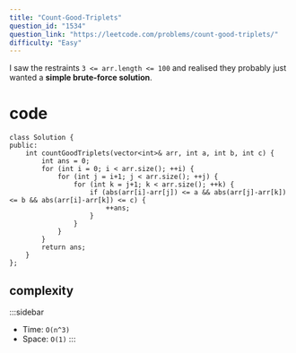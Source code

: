 ```yaml
---
title: "Count-Good-Triplets"
question_id: "1534"
question_link: "https://leetcode.com/problems/count-good-triplets/"
difficulty: "Easy"
---
```


I saw the restraints `3 <= arr.length <= 100` and realised they probably just wanted a **simple brute-force solution**.

# cod<span>e</span>

```{.cpp}
class Solution {
public:
    int countGoodTriplets(vector<int>& arr, int a, int b, int c) {
        int ans = 0;
        for (int i = 0; i < arr.size(); ++i) {
            for (int j = i+1; j < arr.size(); ++j) {
                for (int k = j+1; k < arr.size(); ++k) {
                    if (abs(arr[i]-arr[j]) <= a && abs(arr[j]-arr[k]) <= b && abs(arr[i]-arr[k]) <= c) {
                        ++ans;
                    }
                }
            }
        }
        return ans;
    }
};
```

## complexit<span>y</span>

:::sidebar
- Time: `O(n^3)`
- Space: `O(1)`
:::
